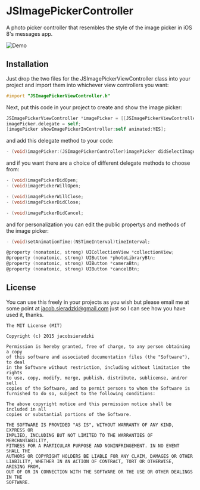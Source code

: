 # JSImagePickerController
A photo picker controller that resembles the style of the image picker in iOS 8's messages app.

![Demo](https://github.com/jacobsieradzki/JSImagePickerController/blob/master/Demo.gif)

## Installation

Just drop the two files for the JSImagePickerViewController class into your project and import them into whichever view controllers you want:

```Objective-C
#import "JSImagePickerViewController.h"
```

Next, put this code in your project to create and show the image picker:

```Objective-C
JSImagePickerViewController *imagePicker = [[JSImagePickerViewController alloc] init];
imagePicker.delegate = self;
[imagePicker showImagePickerInController:self animated:YES];
```

and add this delegate method to your code:

```Objective-C
- (void)imagePicker:(JSImagePickerController)imagePicker didSelectImage:(UIImage *)image;
```

and if you want there are a choice of different delegate methods to choose from:

```Objective-C
- (void)imagePickerDidOpen;
- (void)imagePickerWillOpen;

- (void)imagePickerWillClose;
- (void)imagePickerDidClose;

- (void)imagePickerDidCancel;
```

and for personalization you can edit the public propertys and methods of the image picker:

```Objective-C
- (void)setAnimationTime:(NSTimeInterval)timeInterval;

@property (nonatomic, strong) UICollectionView *collectionView;
@property (nonatomic, strong) UIButton *photoLibraryBtn;
@property (nonatomic, strong) UIButton *cameraBtn;
@property (nonatomic, strong) UIButton *cancelBtn;
```
## License

You can use this freely in your projects as you wish but please email me at some point at jacob.sieradzki@gmail.com just so I can see how you have used it, thanks.

```
The MIT License (MIT)

Copyright (c) 2015 jacobsieradzki

Permission is hereby granted, free of charge, to any person obtaining a copy
of this software and associated documentation files (the "Software"), to deal
in the Software without restriction, including without limitation the rights
to use, copy, modify, merge, publish, distribute, sublicense, and/or sell
copies of the Software, and to permit persons to whom the Software is
furnished to do so, subject to the following conditions:

The above copyright notice and this permission notice shall be included in all
copies or substantial portions of the Software.

THE SOFTWARE IS PROVIDED "AS IS", WITHOUT WARRANTY OF ANY KIND, EXPRESS OR
IMPLIED, INCLUDING BUT NOT LIMITED TO THE WARRANTIES OF MERCHANTABILITY,
FITNESS FOR A PARTICULAR PURPOSE AND NONINFRINGEMENT. IN NO EVENT SHALL THE
AUTHORS OR COPYRIGHT HOLDERS BE LIABLE FOR ANY CLAIM, DAMAGES OR OTHER
LIABILITY, WHETHER IN AN ACTION OF CONTRACT, TORT OR OTHERWISE, ARISING FROM,
OUT OF OR IN CONNECTION WITH THE SOFTWARE OR THE USE OR OTHER DEALINGS IN THE
SOFTWARE.
```



